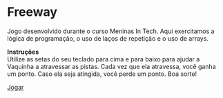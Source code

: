 # Freeway
Jogo desenvolvido durante o curso Meninas In Tech. Aqui exercitamos a lógica de programação, o uso de laços de repetição e o uso de arrays.



**Instruções**  
Utilize as setas do seu teclado para cima e para baixo para ajudar a Vaquinha a atravessar as pistas. Cada vez que ela atravessa, você ganha um ponto. Caso ela seja atingida, você perde um ponto. Boa sorte!

[Jogar](https://jeannads.github.io/freeway-jogo/)
